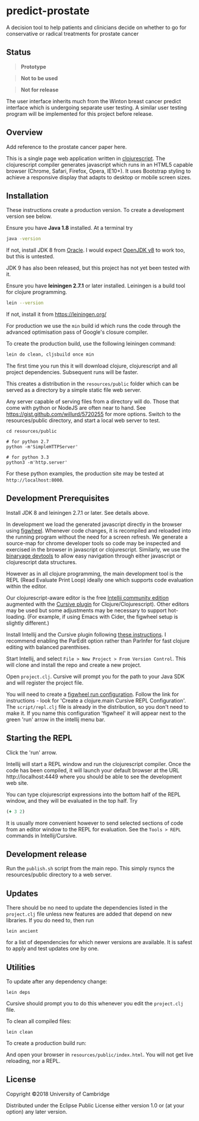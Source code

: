 # predict-prostate

A decision tool to help patients and clinicians decide on whether to go
for conservative or radical treatments for prostate cancer

## Status

> **Prototype**

> **Not to be used**

> **Not for release**

The user interface inherits much from the Winton breast cancer
predict interface which is undergoing separate user testing. A similar
user testing program will be implemented for this project before release.

## Overview

Add reference to the prostate cancer paper here.

This is a single page web application written in
[clojurescript](https://clojurescript.org/).
The clojurescript compiler generates javascript which runs in an HTML5
capable browser (Chrome, Safari, Firefox, Opera, IE10+). It uses Bootstrap
styling to achieve a responsive display that adapts to desktop or mobile
screen sizes.


## Installation

These instructions create a production version. To create a development
version see below.

Ensure you have **Java 1.8** installed. At a terminal try
```sh
java -version
```
If not, install JDK 8 from [Oracle](https://docs.oracle.com/javase/8/docs/technotes/guides/install/install_overview.html).
I would expect [OpenJDK v8](http://openjdk.java.net/install/) to work too, but this is untested.

JDK 9 has also been released, but this project has not yet been tested with it.

Ensure you have **leiningen 2.7.1** or later installed.
Leiningen is a build tool for clojure programming.
```sh
lein --version
```
If not, install it from https://leiningen.org/

For production we use the `min` build id which runs the code through the advanced
optimisation pass of Google's closure compiler.

To create the production build, use the following leiningen command:

```sh
lein do clean, cljsbuild once min
```

The first time you run this it will download clojure, clojurescript and
all project dependencies. Subsequent runs will be faster.

This creates a distribution in the `resources/public` folder which can
be served as a directory by a simple static file web server.

Any server capable of serving files from
a directory will do. Those that come with python or NodeJS are often near
to hand. See https://gist.github.com/willurd/5720255 for more options.
Switch to the resources/public directory, and start a local web server
to test.

```
cd resources/public

# for python 2.7
python -m'SimpleHTTPServer'

# for python 3.3
python3 -m'http.server'

```
For these python examples, the production site may be tested at
`http://localhost:8000`.


## Development Prerequisites

Install JDK 8 and leiningen 2.7.1 or later. See details above.

In development we load the generated javascript directly in the browser
using [figwheel](https://github.com/bhauman/lein-figwheel).
Whenever code changes, it is recompiled and reloaded
into the running program without the need for a screen refresh. We
generate a source-map for chrome developer tools so code may be inspected
and exercised in the browser in javascript or clojurescript. Similarly,
we use the [binaryage devtools](https://github.com/binaryage/cljs-devtools)
to allow easy navigation through either
javascript or clojurescript data structures.

However as in all clojure programming, the main development tool is
the REPL (Read Evaluate Print Loop) ideally one which supports code
evaluation within the editor.

Our clojurescript-aware editor is the free [Intellij community edition](https://www.jetbrains.com/idea/download)
augmented with the [Cursive plugin](https://cursive-ide.com/) for Clojure/Clojurescript). Other editors
may be used but some adjustments may be necessary to support hot-loading.
(For example, if using Emacs with Cider, the figwheel setup is slightly
different.)

Install Intellij and the Cursive plugin following [these instructions](https://cursive-ide.com/userguide/index.html).
I recommend enabling the ParEdit option rather than ParInfer for fast
clojure editing with balanced parenthises.

Start Intellij, and select `File > New Project > From Version Control`.
This will clone and install the repo and create a new project.

Open `project.clj`. Cursive will prompt you for the path to your Java
SDK and will register the project file.

You will need to create a [figwheel run configuration](https://github.com/bhauman/lein-figwheel/wiki/Running-figwheel-in-a-Cursive-Clojure-REPL).
Follow the link for instructions - look for 'Create a clojure.main Cursive REPL Configuration'.
The `script/repl.clj` file is already in the distribution, so you don't need
to make it. If you name this configuration 'figwheel' it will appear next
to the green 'run' arrow in the intellij menu bar.

## Starting the REPL

Click the 'run' arrow.

Intellij will start a REPL window and run the clojurescript compiler.
Once the code has been compiled, it will launch your default browser at
the URL http://localhost:4449 where you should be able to see the
development web site.

You can type clojurescript expressions into the bottom half of the REPL
window, and they will be evaluated in the top half. Try
```clj
(+ 3 2)
```

It is usually more
convenient however to send selected sections of code from an editor window
to the REPL for evaluation. See the `Tools > REPL` commands
in Intellij/Cursive.

## Development release

Run the `publish.sh` script from the main repo. This simply rsyncs the
resources/public directory to a web server.

## Updates

There should be no need to update the dependencies listed in the `project.clj`
file unless new features are added that depend on new libraries. If you
do need to, then run
```
lein ancient
```
for a list of dependencies for which newer versions are available. It is
safest to apply and test updates one by one.


## Utilities

To update after any dependency change:
```
lein deps
```
Cursive should prompt you to do this whenever you edit the `project.clj`
file.

To clean all compiled files:
```
lein clean
```

To create a production build run:



And open your browser in `resources/public/index.html`. You will not
get live reloading, nor a REPL. 

## License

Copyright ©2018 University of Cambridge

Distributed under the Eclipse Public License either version 1.0 or (at your option) any later version.
